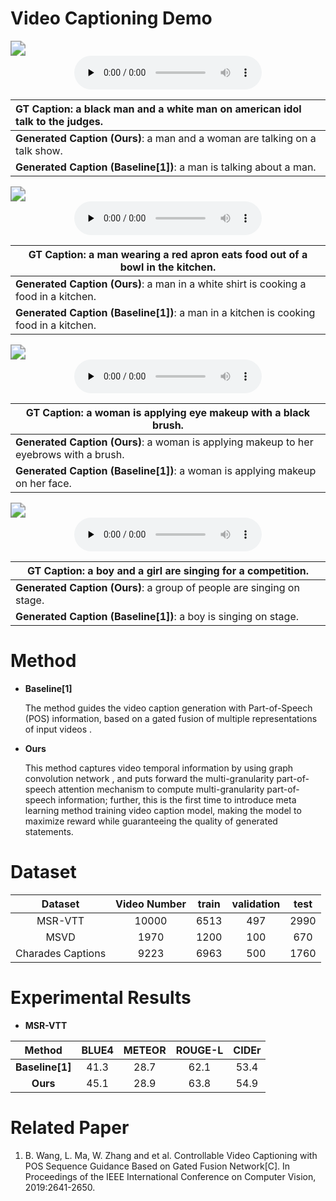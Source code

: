 # Video Captioning Demo

<img src="videos\msrvtt\video7089_temp.gif" style="zoom:150%;" /> 

<center><audio id="audio" controls="" preload="none"> <source id="mp3" src="audio/video7089.mp3"> </audio></center>

| GT Caption:  a black man and a white man on american idol talk to the judges. |
| :----------------------------------------------------------- |
| <b>Generated Caption (Ours)</b>:  a man and a woman are talking on a talk show. |
| <b>Generated Caption (Baseline[1])</b>:  a man is talking about a man. |

<img src="videos\msrvtt\video8834_temp.gif" style="zoom:150%;" /> 

<center><audio id="audio" controls="" preload="none"> <source id="mp3" src="audio/video8834.mp3"> </audio></center>

| GT Caption: a man wearing a red apron eats food out of a bowl in the kitchen. |
| ------------------------------------------------------------ |
| <b>Generated Caption (Ours)</b>: a man in a white shirt is cooking a food in a kitchen. |
| <b>Generated Caption (Baseline[1])</b>: a man in a kitchen is cooking food in a kitchen. |



<img src="videos\msrvtt\video9818_temp.gif" style="zoom:150%;" /> 

<center><audio id="audio" controls="" preload="none"> <source id="mp3" src="audio/video9818.mp3"> </audio></center>

| <b>GT Caption</b>: a woman is applying eye makeup with a black brush. |
| ------------------------------------------------------------ |
| <b>Generated Caption (Ours)</b>: a woman is applying makeup to her eyebrows with a brush. |
| <b>Generated Caption (Baseline[1])</b>: a woman is applying makeup on her face. |



<img src="videos\msrvtt\video9149_temp.gif" style="zoom:150%;" /> 

<center><audio id="audio" controls="" preload="none"> <source id="mp3" src="audio/video9149.mp3"> </audio></center>

| <b>GT Caption</b>: a boy and a girl are singing for a competition. |
| ------------------------------------------------------------ |
| <b>Generated Caption (Ours)</b>: a group of people are singing on stage. |
| <b>Generated Caption (Baseline[1])</b>: a boy is singing on stage. |

# Method

- <b>Baseline[1]</b>

  The method guides the video caption generation with Part-of-Speech (POS) information, based on a gated fusion of multiple representations of input videos .

- <b>Ours</b>

  This method captures video temporal information by using graph convolution network , and puts forward the multi-granularity part-of-speech attention mechanism to compute multi-granularity part-of-speech information; further, this is  the first time to introduce meta learning method training video caption model, making the model to maximize reward while guaranteeing the quality of generated statements.

# Dataset

|      Dataset      | Video Number | train | validation | test |
| :---------------: | :----------: | :---: | :--------: | :--: |
|      MSR-VTT      |    10000     | 6513  |    497     | 2990 |
|       MSVD        |     1970     | 1200  |    100     | 670  |
| Charades Captions |     9223     | 6963  |    500     | 1760 |

# Experimental Results

- <b>MSR-VTT</b>

|       Method       | BLUE4 | METEOR | ROUGE-L | CIDEr |
| :----------------: | :---: | :----: | :-----: | :---: |
| <b>Baseline[1]</b> | 41.3  |  28.7  |  62.1   | 53.4  |
|    <b>Ours</b>     | 45.1  |  28.9  |  63.8   | 54.9  |



# Related Paper

1. B. Wang, L. Ma, W. Zhang and et al. Controllable Video Captioning with POS Sequence Guidance Based on Gated Fusion Network[C]. In Proceedings of the IEEE International Conference on Computer Vision, 2019:2641-2650.